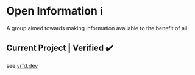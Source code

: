 # Open Information ℹ️

A group aimed towards making information available to the benefit of all. 

## Current Project | Verified ✔️
see [vrfd.dev](https://vrfd.dev)
